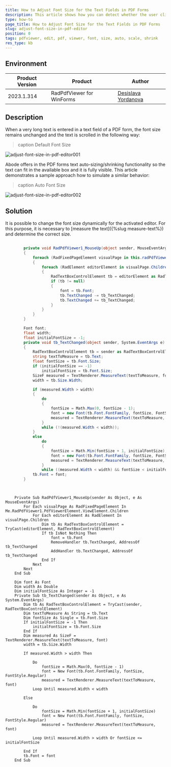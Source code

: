 ```yaml
---
title: How to Adjust Font Size for the Text Fields in PDF Forms
description: This article shows how you can detect whether the user clicks over the line series on the WinForms ChartView.
type: how-to
page_title: How to Adjust Font Size for the Text Fields in PDF Forms
slug: adjust-font-size-in-pdf-editor
position: 0
tags: pdfviewer, edit, pdf, viewer, font, size, auto, scale, shrink
res_type: kb
---
```


## Environment
 
|Product Version|Product|Author|
|----|----|----|
|2023.1.314|RadPdfViewer for WinForms|[Desislava Yordanova](https://www.telerik.com/blogs/author/desislava-yordanova)|
 

## Description

When a very long text is entered in a text field of a PDF form, the font size remains unchanged and the text is scrolled in the following way:

>caption Default Font Size

![adjust-font-size-in-pdf-editor001](images/adjust-font-size-in-pdf-editor001.gif)

Abode offers in the PDF forms text auto-sizing/shrinking functionality so the text can fit in the available box and it is fully visible. This article demonstrates a sample approach how to simulate a similar behavior:

>caption Auto Font Size

![adjust-font-size-in-pdf-editor002](images/adjust-font-size-in-pdf-editor002.gif)

## Solution 
 
It is possible to change the font size dynamically for the activated editor. For this purpose, it is necessary to [measure the text]({%slug measure-text%}) and determine the correct size.

````C#
      
        private void RadPdfViewer1_MouseUp(object sender, MouseEventArgs e)
        {
            foreach (RadFixedPageElement visualPage in this.radPdfViewer1.PdfViewerElement.ViewElement.Children)
            {
                foreach (RadElement editorElement in visualPage.Children)
                {
                    RadTextBoxControlElement tb = editorElement as RadTextBoxControlElement;
                    if (tb != null)
                    {
                        font = tb.Font;
                        tb.TextChanged -= tb_TextChanged;
                        tb.TextChanged += tb_TextChanged;
                    }
                }
            }
        }

        Font font;
        float width;
        float initialFontSize = -1;
        private void tb_TextChanged(object sender, System.EventArgs e)
        {
            RadTextBoxControlElement tb = sender as RadTextBoxControlElement;
            string textToMeasure = tb.Text;
            float fontSize = tb.Font.Size;
            if (initialFontSize == -1)
                initialFontSize = tb.Font.Size;
            SizeF measured = TextRenderer.MeasureText(textToMeasure, font);
            width = tb.Size.Width;

            if (measured.Width > width)
            {
                do
                {
                    fontSize = Math.Max(0, fontSize - 1);
                    font = new Font(tb.Font.FontFamily, fontSize, FontStyle.Regular);
                    measured = TextRenderer.MeasureText(textToMeasure, font);
                }
                while (!(measured.Width < width));
            }
            else
                do
                {
                    fontSize = Math.Min(fontSize + 1, initialFontSize);
                    font = new Font(tb.Font.FontFamily, fontSize, FontStyle.Regular);
                    measured = TextRenderer.MeasureText(textToMeasure, font);
                }
                while ((measured.Width < width) && fontSize < initialFontSize);
            tb.Font = font;
        }         
       
````
````VB.NET

    Private Sub RadPdfViewer1_MouseUp(sender As Object, e As MouseEventArgs)
        For Each visualPage As RadFixedPageElement In Me.RadPdfViewer1.PdfViewerElement.ViewElement.Children
            For Each editorElement As RadElement In visualPage.Children
                Dim tb As RadTextBoxControlElement = TryCast(editorElement, RadTextBoxControlElement)
                If tb IsNot Nothing Then
                    font = tb.Font
                    RemoveHandler tb.TextChanged, AddressOf tb_TextChanged
                    AddHandler tb.TextChanged, AddressOf tb_TextChanged
                End If
            Next
        Next
    End Sub

    Dim font As Font
    Dim width As Double
    Dim initialFontSize As Integer = -1
    Private Sub tb_TextChanged(sender As Object, e As System.EventArgs)
        Dim tb As RadTextBoxControlElement = TryCast(sender, RadTextBoxControlElement)
        Dim textToMeasure As String = tb.Text
        Dim fontSize As Single = tb.Font.Size
        If initialFontSize = -1 Then
            initialFontSize = tb.Font.Size
        End If 
        Dim measured As SizeF = TextRenderer.MeasureText(textToMeasure, font)
        width = tb.Size.Width 

        If measured.Width > width Then

            Do
                fontSize = Math.Max(0, fontSize - 1)
                font = New Font(tb.Font.FontFamily, fontSize, FontStyle.Regular)
                measured = TextRenderer.MeasureText(textToMeasure, font) 
            Loop Until measured.Width < width

        Else

            Do
                fontSize = Math.Min(fontSize + 1, initialFontSize)
                font = New Font(tb.Font.FontFamily, fontSize, FontStyle.Regular)
                measured = TextRenderer.MeasureText(textToMeasure, font)

            Loop Until measured.Width > width Or fontSize <= initialFontSize

        End If
        tb.Font = font 
    End Sub
   

````





 

 